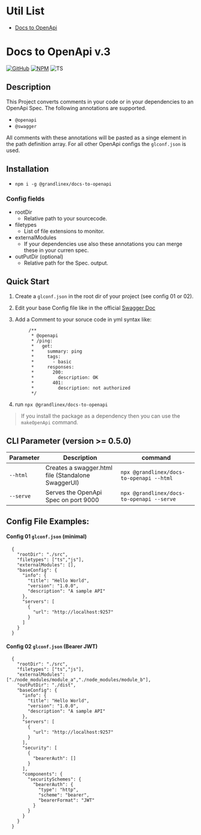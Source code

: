 # Util List

- [Docs to OpenApi](#docs-to-openapi-v3)


# Docs to OpenApi v.3

[![GitHub](https://badge.fury.io/gh/GrandlineX%2Fdocs-to-openapi.svg)](https://github.com/GrandlineX/docs-to-openapi)
[![NPM](https://img.shields.io/static/v1?label=NPM&message=Package&color=red&logo=NPM)](https://www.npmjs.com/package/@grandlinex/docs-to-openapi)
![TS](https://img.shields.io/static/v1?label=Language&message=TypeScript&color=blue&logo=TypeScript)

## Description

This Project converts comments in your code or in your dependencies to an OpenApi Spec.
The following annotations are supported.
- `@openapi`
- `@swagger`

All comments with these annotations will be pasted as a singe element in the path definition array.
For all other OpenApi configs the `glconf.json` is used.

## Installation

- `npm i -g @grandlinex/docs-to-openapi`

### Config fields

- rootDir
    - Relative path to your sourcecode.
- filetypes
    -  List of file extensions to monitor.
- externalModules
    - If your dependencies use also these annotations you can merge these in your curren spec.
- outPutDir (optional)
    - Relative path for the Spec. output.

## Quick Start

1. Create a `glconf.json` in the root dir of your project (see config 01 or 02).
2. Edit your base Config file like in the official [Swagger Doc](https://swagger.io/specification/)
3. Add a Comment to your soruce code in yml syntax like:

            /**
             * @openapi
             * /ping:
             *   get:
             *     summary: ping
             *     tags:
             *       - basic
             *     responses:
             *       200:
             *         description: OK
             *       401:
             *         description: not authorized
             */

4. run `npx @grandlinex/docs-to-openapi`

> If you install the package as a dependency then you can use the `makeOpenApi` command.

## CLI Parameter (version >= 0.5.0)

|Parameter|Description|command|
|---|---|---|
|`--html`|Creates a swagger.html file (Standalone SwaggerUI)|`npx @grandlinex/docs-to-openapi --html`|
|`--serve`|Serves the OpenApi Spec on port 9000|`npx @grandlinex/docs-to-openapi --serve`|


## Config File Examples:

#### Config 01 `glconf.json` (minimal)


      {
        "rootDir": "./src",
        "filetypes": ["ts","js"],
        "externalModules": [],
        "baseConfig": {
          "info": {
            "title": "Hello World",
            "version": "1.0.0",
            "description": "A sample API"
          },
          "servers": [
            {
              "url": "http://localhost:9257"
            }
          ]
        }
      }

#### Config 02 `glconf.json` (Bearer JWT)

      {
        "rootDir": "./src",
        "filetypes": ["ts","js"],
        "externalModules": ["./node_modules/module_a","./node_modules/module_b"],
        "outPutDir": "./dist",
        "baseConfig": {
          "info": {
            "title": "Hello World",
            "version": "1.0.0",
            "description": "A sample API"
          },
          "servers": [
            {
              "url": "http://localhost:9257"
            }
          ],
          "security": [
            {
              "bearerAuth": []
            }
          ],
          "components": {
            "securitySchemes": {
              "bearerAuth": {
                "type": "http",
                "scheme": "bearer",
                "bearerFormat": "JWT"
              }
            }
          }
        }
      }
